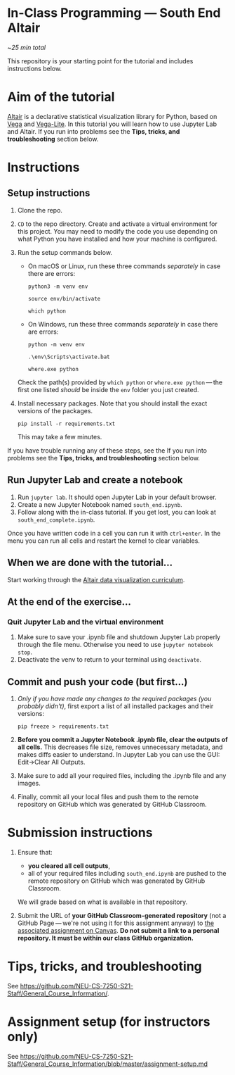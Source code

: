# In-Class Programming — South End Altair

~*25 min total*

This repository is your starting point for the tutorial and includes instructions below.

# Aim of the tutorial

[Altair](https://altair-viz.github.io/) is a declarative statistical visualization library for Python, based on [Vega](http://vega.github.io/vega) and [Vega-Lite](http://vega.github.io/vega-lite).
In this tutorial you will learn how to use Jupyter Lab and Altair.
If you run into problems see the **Tips, tricks, and troubleshooting** section below.

# Instructions

## Setup instructions

1. Clone the repo.
1. `CD` to the repo directory. Create and activate a virtual environment for this project. You may need to modify the code you use depending on what Python you have installed and how your machine is configured.

1. Run the setup commands below.

    * On macOS or Linux, run these three commands *separately* in case there are errors:
        ```
        python3 -m venv env
        ```
        ```
        source env/bin/activate
        ```
        ```
        which python
        ```
    * On Windows, run these three commands *separately* in case there are errors:
        ```
        python -m venv env
        ```
        ```
        .\env\Scripts\activate.bat
        ```
        ```
        where.exe python
        ```
    Check the path(s) provided by `which python` or `where.exe python` — the first one listed *should* be inside the `env` folder you just created.

1. Install necessary packages. Note that you should install the exact versions of the packages.
    ```
    pip install -r requirements.txt
    ```
    This may take a few minutes.

If you have trouble running any of these steps, see the If you run into problems see the **Tips, tricks, and troubleshooting** section below.

## Run Jupyter Lab and create a notebook

1. Run `jupyter lab`. It should open Jupyter Lab in your default browser.
1. Create a new Jupyter Notebook named `south_end.ipynb`.
1. Follow along with the in-class tutorial. If you get lost, you can look at `south_end_complete.ipynb`.

Once you have written code in a cell you can run it with `ctrl+enter`. In the menu you can run all cells and restart the kernel to clear variables.

## When we are done with the tutorial...
Start working through the [Altair data visualization curriculum](https://github.com/uwdata/visualization-curriculum).

## At the end of the exercise...

### Quit Jupyter Lab and the virtual environment
1. Make sure to save your .ipynb file and shutdown Jupyter Lab properly through the file menu. Otherwise you need to use `jupyter notebook stop`.
​
1. Deactivate the venv to return to your terminal using `deactivate`.

## Commit and push your code (but first...)

1. *Only if you have made any changes to the required packages (you probably didn't)*, first export a list of all installed packages and their versions:
   ```
   pip freeze > requirements.txt
   ```

1. **Before you commit a Jupyter Notebook .ipynb file, clear the outputs of all cells.** This decreases file size, removes unnecessary metadata, and makes diffs easier to understand. In Jupyter Lab you can use the GUI: Edit->Clear All Outputs.

1. Make sure to add all your required files, including the .ipynb file and any images.

1. Finally, commit all your local files and push them to the remote repository on GitHub which was generated by GitHub Classroom.

# Submission instructions

1. Ensure that:
    - **you cleared all cell outputs**,
    - all of your required files including `south_end.ipynb` are pushed to the remote repository on GitHub which was generated by GitHub Classroom.
    
    We will grade based on what is available in that repository.
1. Submit the URL of **your GitHub Classroom-generated repository** (not a GitHub Page — we're not using it for this assignment anyway) to [the associated assignment on Canvas](https://northeastern.instructure.com/courses/63405/assignments/874493). **Do not submit a link to a personal repository. It must be within our class GitHub organization.**


# Tips, tricks, and troubleshooting

See https://github.com/NEU-CS-7250-S21-Staff/General_Course_Information/.

# Assignment setup (for instructors only)

See https://github.com/NEU-CS-7250-S21-Staff/General_Course_Information/blob/master/assignment-setup.md
